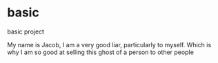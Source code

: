 # basic
basic project

My name is Jacob, I am a very good liar, particularly to myself. Which is why I am so good at selling this ghost of a person to other people
